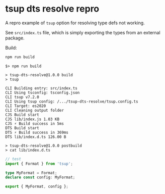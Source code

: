 # tsup dts resolve repro

A repro example of `tsup` option for resolving type defs not working.

See `src/index.ts` file, which is simply exporting the types from an external package.

Build:

```sh
npm run build
```

```plain
$> npm run build

> tsup-dts-resolve@1.0.0 build
> tsup

CLI Building entry: src/index.ts
CLI Using tsconfig: tsconfig.json
CLI tsup v7.2.0
CLI Using tsup config: /.../tsup-dts-resolve/tsup.config.ts
CLI Target: es2020
CLI Cleaning output folder
CJS Build start
CJS lib/index.js 1.03 KB
CJS ⚡️ Build success in 5ms
DTS Build start
DTS ⚡️ Build success in 369ms
DTS lib/index.d.ts 126.00 B

> tsup-dts-resolve@1.0.0 postbuild
> cat lib/index.d.ts
```

```ts
// test
import { Format } from 'tsup';

type MyFormat = Format;
declare const config: MyFormat;

export { MyFormat, config };
```

